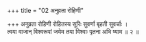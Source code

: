 +++
title = "02 अनुव्रता रोहिणी"

+++
अनुव्रता रोहिणी रोहितस्य सूरिः सुवर्णा बृहती सुवर्चाः ।  
त्वया वाजान् विश्वरूपां जयेम तया विश्वाः पृतना अभि ष्याम ॥ २ ॥